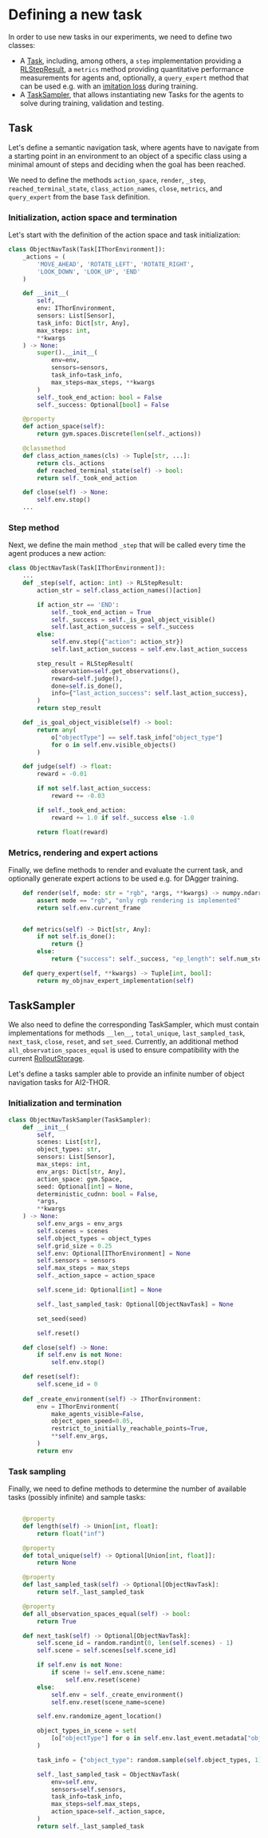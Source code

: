# Defining a new task

In order to use new tasks in our experiments, we need to define two classes:

* A [Task](/api/core/base_abstractions/task#task), including, among others, a `step` implementation providing a
[RLStepResult](/api/core/base_abstractions/misc#rlstepresult), a `metrics` method providing quantitative performance measurements 
for agents and, optionally, a `query_expert` method that can be used e.g. with an
[imitation loss](/api/core/algorithms/onpolicy_sync/losses/imitation#imitation) during training.
* A [TaskSampler](/api/core/base_abstractions/task#tasksampler), that allows instantiating new Tasks for the agents to solve during
training, validation and testing.

## Task

Let's define a semantic navigation task, where agents have to navigate from a starting point in an environment to an
object of a specific class using a minimal amount of steps and deciding when the goal has been reached.

We need to define the methods `action_space`, `render`, `_step`, `reached_terminal_state`, `class_action_names`, `close`,
`metrics`, and `query_expert` from the base `Task` definition.


### Initialization, action space and termination
Let's start with the definition of the action space and task initialization:
```python
class ObjectNavTask(Task[IThorEnvironment]):
    _actions = (
        'MOVE_AHEAD', 'ROTATE_LEFT', 'ROTATE_RIGHT',
        'LOOK_DOWN', 'LOOK_UP', 'END'
    )

    def __init__(
        self,
        env: IThorEnvironment,
        sensors: List[Sensor],
        task_info: Dict[str, Any],
        max_steps: int,
        **kwargs
    ) -> None:
        super().__init__(
            env=env,
            sensors=sensors,
            task_info=task_info,
            max_steps=max_steps, **kwargs
        )
        self._took_end_action: bool = False
        self._success: Optional[bool] = False

    @property
    def action_space(self):
        return gym.spaces.Discrete(len(self._actions))

    @classmethod
    def class_action_names(cls) -> Tuple[str, ...]:
        return cls._actions
        def reached_terminal_state(self) -> bool:
        return self._took_end_action

    def close(self) -> None:
        self.env.stop()
    ...
```

### Step method
Next, we define the main method `_step` that will be called every time the agent produces a new action: 
```python
class ObjectNavTask(Task[IThorEnvironment]):
    ...
    def _step(self, action: int) -> RLStepResult:
        action_str = self.class_action_names()[action]

        if action_str == 'END':
            self._took_end_action = True
            self._success = self._is_goal_object_visible()
            self.last_action_success = self._success
        else:
            self.env.step({"action": action_str})
            self.last_action_success = self.env.last_action_success

        step_result = RLStepResult(
            observation=self.get_observations(),
            reward=self.judge(),
            done=self.is_done(),
            info={"last_action_success": self.last_action_success},
        )
        return step_result

    def _is_goal_object_visible(self) -> bool:
        return any(
            o["objectType"] == self.task_info["object_type"]
            for o in self.env.visible_objects()
        )

    def judge(self) -> float:
        reward = -0.01

        if not self.last_action_success:
            reward += -0.03

        if self._took_end_action:
            reward += 1.0 if self._success else -1.0

        return float(reward)
```

###  Metrics, rendering and expert actions

Finally, we define methods to render and evaluate the current task, and optionally generate expert actions to be used
e.g. for DAgger training.
```python
    def render(self, mode: str = "rgb", *args, **kwargs) -> numpy.ndarray:
        assert mode == "rgb", "only rgb rendering is implemented"
        return self.env.current_frame


    def metrics(self) -> Dict[str, Any]:
        if not self.is_done():
            return {}
        else:
            return {"success": self._success, "ep_length": self.num_steps_taken()}

    def query_expert(self, **kwargs) -> Tuple[int, bool]:
        return my_objnav_expert_implementation(self)
```

## TaskSampler

We also need to define the corresponding TaskSampler, which must contain implementations for methods `__len__`,
`total_unique`, `last_sampled_task`, `next_task`, `close`, `reset`, and `set_seed`. Currently,
an additional method `all_observation_spaces_equal` is used to ensure compatibility with the current
[RolloutStorage](/api/onpolicy_sync/storage#rolloutstorage).

Let's define a tasks sampler able to provide an infinite number of object navigation tasks for AI2-THOR.

### Initialization and termination 

```python
class ObjectNavTaskSampler(TaskSampler):
    def __init__(
        self,
        scenes: List[str],
        object_types: str,
        sensors: List[Sensor],
        max_steps: int,
        env_args: Dict[str, Any],
        action_space: gym.Space,
        seed: Optional[int] = None,
        deterministic_cudnn: bool = False,
        *args,
        **kwargs
    ) -> None:
        self.env_args = env_args
        self.scenes = scenes
        self.object_types = object_types
        self.grid_size = 0.25
        self.env: Optional[IThorEnvironment] = None
        self.sensors = sensors
        self.max_steps = max_steps
        self._action_sapce = action_space

        self.scene_id: Optional[int] = None

        self._last_sampled_task: Optional[ObjectNavTask] = None

        set_seed(seed)

        self.reset()

    def close(self) -> None:
        if self.env is not None:
            self.env.stop()

    def reset(self):
        self.scene_id = 0
    
    def _create_environment(self) -> IThorEnvironment:
        env = IThorEnvironment(
            make_agents_visible=False,
            object_open_speed=0.05,
            restrict_to_initially_reachable_points=True,
            **self.env_args,
        )
        return env
```

### Task sampling

Finally, we need to define methods to determine the number of available tasks (possibly infinite) and sample tasks:
```python

    @property
    def length(self) -> Union[int, float]:
        return float("inf")

    @property
    def total_unique(self) -> Optional[Union[int, float]]:
        return None

    @property
    def last_sampled_task(self) -> Optional[ObjectNavTask]:
        return self._last_sampled_task

    @property
    def all_observation_spaces_equal(self) -> bool:
        return True

    def next_task(self) -> Optional[ObjectNavTask]:
        self.scene_id = random.randint(0, len(self.scenes) - 1)
        self.scene = self.scenes[self.scene_id]

        if self.env is not None:
            if scene != self.env.scene_name:
                self.env.reset(scene)
        else:
            self.env = self._create_environment()
            self.env.reset(scene_name=scene)

        self.env.randomize_agent_location()

        object_types_in_scene = set(
            [o["objectType"] for o in self.env.last_event.metadata["objects"]]
        )

        task_info = {"object_type": random.sample(self.object_types, 1)}

        self._last_sampled_task = ObjectNavTask(
            env=self.env,
            sensors=self.sensors,
            task_info=task_info,
            max_steps=self.max_steps,
            action_space=self._action_sapce,
        )
        return self._last_sampled_task
```